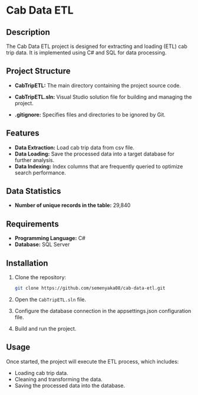 # Cab Data ETL

## Description

The Cab Data ETL project is designed for extracting and loading (ETL) cab trip data. It is implemented using C# and SQL for data processing.

## Project Structure

*  **CabTripETL:** The main directory containing the project source code.

*  **CabTripETL.sln:** Visual Studio solution file for building and managing the project.

*  **.gitignore:** Specifies files and directories to be ignored by Git.

## Features

*   **Data Extraction:** Load cab trip data from csv file.
*   **Data Loading:** Save the processed data into a target database for further analysis.
*   **Data Indexing:** Index columns that are frequently queried to optimize search performance.


## Data Statistics

*   **Number of unique records in the table:** 29,840

## Requirements

*   **Programming Language:** C#
*   **Database:** SQL Server

## Installation

1.  Clone the repository:

    ```bash
    git clone https://github.com/semenyaka08/cab-data-etl.git
    ```

2.  Open the `CabTripETL.sln` file.
3.  Configure the database connection in the appsettings.json configuration file.
4.  Build and run the project.

## Usage

Once started, the project will execute the ETL process, which includes:

*   Loading cab trip data.
*   Cleaning and transforming the data.
*   Saving the processed data into the database.
